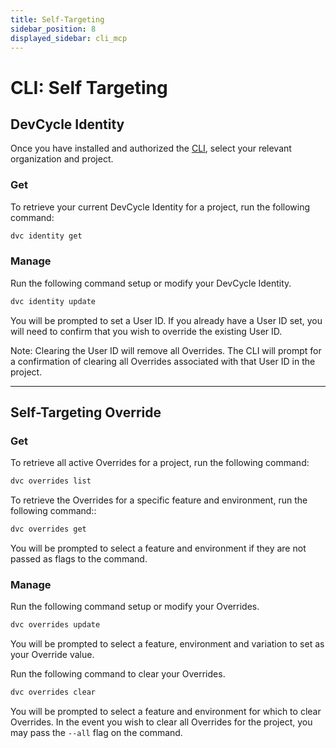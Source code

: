 ```yaml
---
title: Self-Targeting
sidebar_position: 8
displayed_sidebar: cli_mcp
---
```


# CLI: Self Targeting

## DevCycle Identity

Once you have installed and authorized the [CLI](/cli), select your relevant organization and project.

### Get

To retrieve your current DevCycle Identity for a project, run the following command:

```bash
dvc identity get
```

### Manage

Run the following command setup or modify your DevCycle Identity.

```bash
dvc identity update
```

You will be prompted to set a User ID. If you already have a User ID set, you will need to confirm that you wish to override the existing User ID.

Note: Clearing the User ID will remove all Overrides. The CLI will prompt for a confirmation of clearing all Overrides associated with that User ID in the project.

---

## Self-Targeting Override

### Get

To retrieve all active Overrides for a project, run the following command:

```bash
dvc overrides list
```

To retrieve the Overrides for a specific feature and environment, run the following command::

```bash
dvc overrides get
```

You will be prompted to select a feature and environment if they are not passed as flags to the command.

### Manage

Run the following command setup or modify your Overrides.

```bash
dvc overrides update
```

You will be prompted to select a feature, environment and variation to set as your Override value.

Run the following command to clear your Overrides.

```bash
dvc overrides clear
```

You will be prompted to select a feature and environment for which to clear Overrides. In the event you wish to clear all Overrides for the project, you may pass the `--all` flag on the command.
